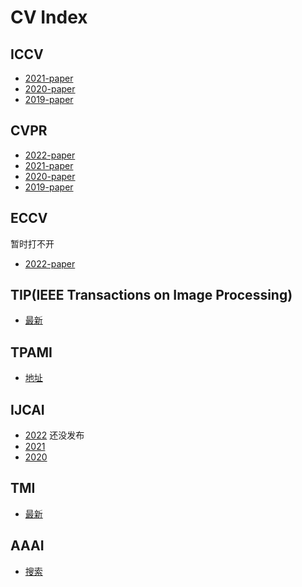 # CV Index

## ICCV 

- [2021-paper](https://openaccess.thecvf.com/ICCV2021?day=all)
- [2020-paper](https://openaccess.thecvf.com/ICCV2020?day=all)
- [2019-paper](https://openaccess.thecvf.com/ICCV2019?day=all)


## CVPR 

- [2022-paper](https://openaccess.thecvf.com/CVPR2022?day=all)
- [2021-paper](https://openaccess.thecvf.com/CVPR2021?day=all)
- [2020-paper](https://openaccess.thecvf.com/CVPR2020?day=all)
- [2019-paper](https://openaccess.thecvf.com/CVPR2020?day=all)

## ECCV

暂时打不开

- [2022-paper](https://ailb-web.ing.unimore.it/releases/eccv2022/accepted_papers.txt)


## TIP(IEEE Transactions on Image Processing)

- [最新](https://ieeexplore.ieee.org/xpl/mostRecentIssue.jsp?punumber=42)

## TPAMI
- [地址](https://ieeexplore.ieee.org/xpl/RecentIssue.jsp?punumber=34)

## IJCAI

- [2022](https://www.ijcai.org/proceedings/2022/) 还没发布
- [2021](https://www.ijcai.org/proceedings/2021/)
- [2020](https://www.ijcai.org/proceedings/2020/)

## TMI

- [最新](https://ieeexplore.ieee.org/xpl/mostRecentIssue.jsp?punumber=42)
## AAAI

- [搜索](https://ojs.aaai.org/index.php/AAAI/search/search)
